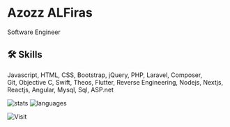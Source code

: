 
# Azozz ALFiras

Software Engineer



## 🛠 Skills
Javascript, HTML, CSS, Bootstrap, jQuery, PHP, Laravel, Composer,  
Git, Objective C, Swift, Theos, Flutter, Reverse Engineering, Nodejs, Nextjs, Reactjs, Angular, Mysql, Sql, ASP.net 



![stats](https://github-readme-stats.vercel.app/api?username=AzozzALFiras&hide=contribs&show_icons=true&theme=dark)
![languages](https://github-readme-stats.vercel.app/api/top-langs/?username=AzozzALFiras&layout=compact&theme=dark)

![Visit](https://komarev.com/ghpvc/?username=AzozzALFiras)
 

